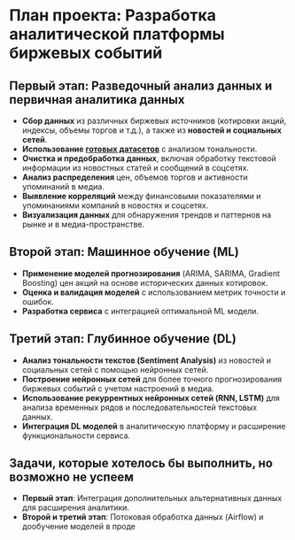 # План проекта: Разработка аналитической платформы биржевых событий

## Первый этап: Разведочный анализ данных и первичная аналитика данных

- **Сбор данных** из различных биржевых источников (котировки акций, индексы, объемы торгов и т.д.), а также из **новостей и социальных сетей**.
- **Использование [готовых датасетов](https://github.com/WebOfRussia/financial-news-sentiment)** с анализом тональности.
- **Очистка и предобработка данных**, включая обработку текстовой информации из новостных статей и сообщений в соцсетях.
- **Анализ распределения** цен, объемов торгов и активности упоминаний в медиа.
- **Выявление корреляций** между финансовыми показателями и упоминаниями компаний в новостях и соцсетях.
- **Визуализация данных** для обнаружения трендов и паттернов на рынке и в медиа-пространстве.

## Второй этап: Машинное обучение (ML)

- **Применение моделей прогнозирования** (ARIMA, SARIMA, Gradient Boosting) цен акций на основе исторических данных котировок.
- **Оценка и валидация моделей** с использованием метрик точности и ошибок.
- **Разработка сервиса** с интеграцией оптимальной ML модели.

## Третий этап: Глубинное обучение (DL)

- **Анализ тональности текстов (Sentiment Analysis)** из новостей и социальных сетей с помощью нейронных сетей.
- **Построение нейронных сетей** для более точного прогнозирования биржевых событий с учетом настроений в медиа.
- **Использование рекуррентных нейронных сетей (RNN, LSTM)** для анализа временных рядов и последовательностей текстовых данных.
- **Интеграция DL моделей** в аналитическую платформу и расширение функциональности сервиса.

## Задачи, которые хотелось бы выполнить, но возможно не успеем

- **Первый этап**: Интеграция дополнительных альтернативных данных для расширения аналитики.
- **Второй и третий этап**: Потоковая обработка данных (Airflow) и дообучение моделей в проде
